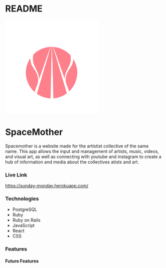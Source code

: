# README

<img src="./app/assets/images/logo.png" width=300>

# SpaceMother
Spacemother is a website made for the artistist collective of the same name. This app allows the input and management of artists, music, videos, and visual art, as well as connecting with youtube and instagram to create a hub of information and media about the collectives atists and art.


### Live Link
https://sunday-monday.herokuapp.com/


### Technologies
- PostgreSQL
- Ruby
- Ruby on Rails
- JavaScript
- React
- CSS

### Features


#### Future Features
